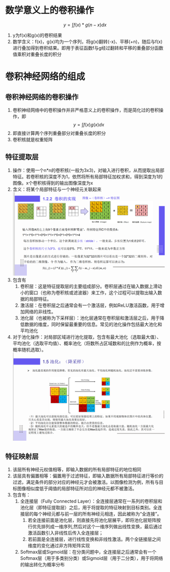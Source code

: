 # 数学意义上的卷积操作
$$
y = \int f(x)*g(n-x)dx
$$
1. y为f(x)和g(x)的卷积结果
2. 数学含义：f(x)，g(x)均为一个序列，将g(x)翻转(-x)、平移(+n)，随后与f(x)进行叠加得到卷积结果。即用于表征函数f与g经过翻转和平移的重叠部分函数值乘积对重叠长度的积分

# 卷积神经网络的组成
## 卷积神经网络的卷积操作
1. 卷积神经网络中的卷积操作并非严格意义上的卷积操作，而是简化过的卷积操作，即
$$
y = \int f(x)g(x)dx
$$
2. 即直接计算两个序列重叠部分对重叠长度的积分
3. 卷积核就是权重矩阵

## 特征提取层
1. 操作：使用一个n*n的卷积核(一般为3x3)，对输入进行卷积，从而提取出局部特征。若卷积核的深度不为1，依然将所有局部特征加权求和，得到深度为1的图像。x个卷积核得到的输出图像深度为x 
2. 含义：将某个局部特征与一个神经元关联起来
![alt text](image.png)
3. 包含有  
    1. 卷积层：这是特征提取层的主要组成部分。卷积层通过在输入数据上滑动小的窗口（也称为卷积核或滤波器）来工作，这个过程可以提取出输入数据的局部特征。
    2. 激活层：在卷积层之后通常会有一个激活层，例如ReLU激活函数，用于增加网络的非线性。
    3. 池化层（也被称为下采样层）：池化层通常在卷积层和激活层之后，用于降低数据的维度，同时保留最重要的信息。常见的池化操作包括最大池化和平均池化
4. 对于池化操作：对局部区域进行池化提取，包含有最大池化（选取最大值）、平均池化（选取平均值）、概率池化（将数所占区域数和的比例作为概率，按概率随机选取）。
![alt text](image-1.png)

## 特征映射层
1. 该层所有神经元权值相等，即输入数据的所有局部特征的地位相同
2. 该层具有偏置相等：偏置用于过滤特征，即输入数据所有局部特征进行等价的过滤，满足条件的部分对应的神经元才会被激活。以图像检测为例，所有与目标图像相似度低于阈值的局部特征所对应的神经元都不被激活。
3. 包含有：
    1. 全连接层（Fully Connected Layer）：全连接层通常在一系列的卷积层和池化层（即特征提取层）之后，用于将提取的特征映射到目标类别。全连接层的每个神经元都与前一层的所有神经元相连，因此被称为“全连接”。
        1. 若全连接前面是池化层，则直接先将池化层展平，即将池化层矩阵按行优先排列成一维序列,然后对这个一维序列做出线性变换，最后通过激活函数引入非线性后传入全连接层；
        2. 若前面是全连接层，进行线性变换和非线性激活。两个全链接层之间维度的变化通过非方阵矩阵实现
    2. Softmax层或Sigmoid层：在分类问题中，全连接层之后通常会有一个Softmax层（用于多类别分类）或Sigmoid层（用于二分类），用于将网络的输出转化为概率分布